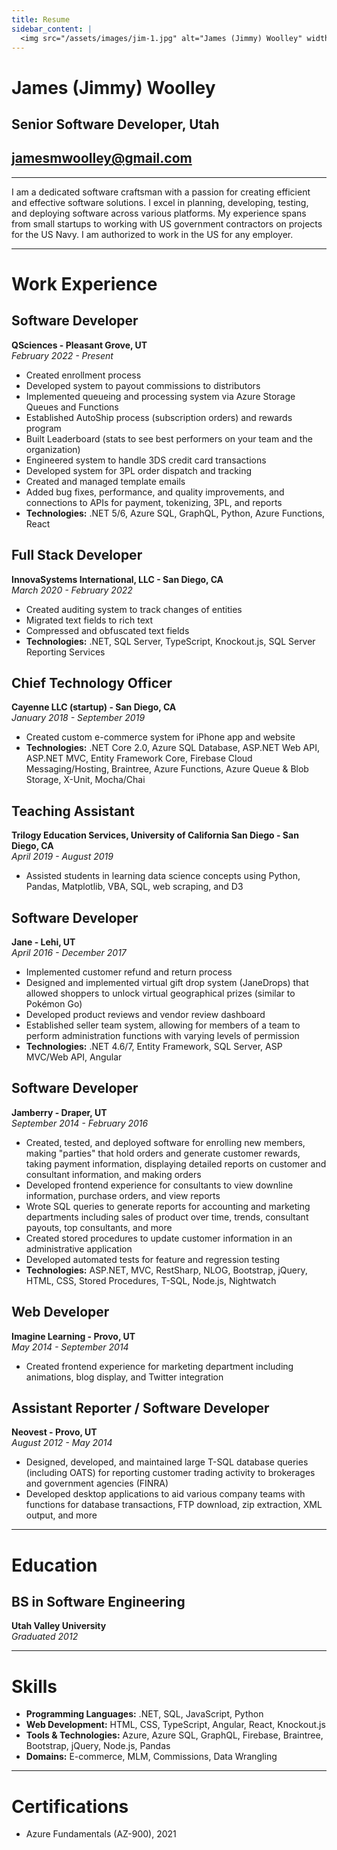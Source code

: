 ```yaml
---
title: Resume
sidebar_content: |
  <img src="/assets/images/jim-1.jpg" alt="James (Jimmy) Woolley" width="400"/>
---
```

# James (Jimmy) Woolley
## Senior Software Developer, Utah
## jamesmwoolley@gmail.com

---

I am a dedicated software craftsman with a passion for creating efficient and effective software solutions. I excel in planning, developing, testing, and deploying software across various platforms. My experience spans from small startups to working with US government contractors on projects for the US Navy. I am authorized to work in the US for any employer.

---

# Work Experience

## Software Developer
**QSciences - Pleasant Grove, UT**\
_February 2022 - Present_

- Created enrollment process
- Developed system to payout commissions to distributors
- Implemented queueing and processing system via Azure Storage Queues and Functions
- Established AutoShip process (subscription orders) and rewards program
- Built Leaderboard (stats to see best performers on your team and the organization)
- Engineered system to handle 3DS credit card transactions
- Developed system for 3PL order dispatch and tracking
- Created and managed template emails
- Added bug fixes, performance, and quality improvements, and connections to APIs for payment, tokenizing, 3PL, and reports
- **Technologies:** .NET 5/6, Azure SQL, GraphQL, Python, Azure Functions, React

## Full Stack Developer
**InnovaSystems International, LLC - San Diego, CA**\
_March 2020 - February 2022_

- Created auditing system to track changes of entities
- Migrated text fields to rich text
- Compressed and obfuscated text fields
- **Technologies:** .NET, SQL Server, TypeScript, Knockout.js, SQL Server Reporting Services

## Chief Technology Officer
**Cayenne LLC (startup) - San Diego, CA**\
_January 2018 - September 2019_

- Created custom e-commerce system for iPhone app and website
- **Technologies:** .NET Core 2.0, Azure SQL Database, ASP.NET Web API, ASP.NET MVC, Entity Framework Core, Firebase Cloud Messaging/Hosting, Braintree, Azure Functions, Azure Queue & Blob Storage, X-Unit, Mocha/Chai

## Teaching Assistant
**Trilogy Education Services, University of California San Diego - San Diego, CA**\
_April 2019 - August 2019_

- Assisted students in learning data science concepts using Python, Pandas, Matplotlib, VBA, SQL, web scraping, and D3

## Software Developer
**Jane - Lehi, UT**\
_April 2016 - December 2017_

- Implemented customer refund and return process
- Designed and implemented virtual gift drop system (JaneDrops) that allowed shoppers to unlock virtual geographical prizes (similar to Pokémon Go)
- Developed product reviews and vendor review dashboard
- Established seller team system, allowing for members of a team to perform administration functions with varying levels of permission
- **Technologies:** .NET 4.6/7, Entity Framework, SQL Server, ASP MVC/Web API, Angular

## Software Developer
**Jamberry - Draper, UT**\
_September 2014 - February 2016_

- Created, tested, and deployed software for enrolling new members, making "parties" that hold orders and generate customer rewards, taking payment information, displaying detailed reports on customer and consultant information, and making orders
- Developed frontend experience for consultants to view downline information, purchase orders, and view reports
- Wrote SQL queries to generate reports for accounting and marketing departments including sales of product over time, trends, consultant payouts, top consultants, and more
- Created stored procedures to update customer information in an administrative application
- Developed automated tests for feature and regression testing
- **Technologies:** ASP.NET, MVC, RestSharp, NLOG, Bootstrap, jQuery, HTML, CSS, Stored Procedures, T-SQL, Node.js, Nightwatch

## Web Developer
**Imagine Learning - Provo, UT**\
_May 2014 - September 2014_

- Created frontend experience for marketing department including animations, blog display, and Twitter integration

## Assistant Reporter / Software Developer
**Neovest - Provo, UT**\
_August 2012 - May 2014_

- Designed, developed, and maintained large T-SQL database queries (including OATS) for reporting customer trading activity to brokerages and government agencies (FINRA)
- Developed desktop applications to aid various company teams with functions for database transactions, FTP download, zip extraction, XML output, and more

---

# Education

## BS in Software Engineering
**Utah Valley University**\
_Graduated 2012_

---

# Skills

- **Programming Languages:** .NET, SQL, JavaScript, Python
- **Web Development:** HTML, CSS, TypeScript, Angular, React, Knockout.js
- **Tools & Technologies:** Azure, Azure SQL, GraphQL, Firebase, Braintree, Bootstrap, jQuery, Node.js, Pandas
- **Domains:** E-commerce, MLM, Commissions, Data Wrangling

---

# Certifications

- Azure Fundamentals (AZ-900), 2021